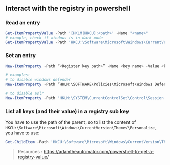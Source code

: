 ## Interact with the registry in powershell

### Read an entry
```powershell
Get-ItemPropertyValue -Path '[HKLM|HKCU]:<path>' -Name "<name>"
# exemple, check if windows is in dark mode
Get-ItemPropertyValue -Path 'HKCU:\Software\Microsoft\Windows\CurrentVersion\Themes\Personalize' -Name "SystemUsesLightTheme"
```

### Set an entry
```powershell
New-ItemProperty -Path “<Register key path>” -Name <key name> -Value <key value> # -PropertyType DWORD -Force

# examples:
# to disable windows defender
New-ItemProperty -Path “HKLM:\SOFTWARE\Policies\Microsoft\Windows Defender” -Name DisableAntiSpyware -Value 1 -PropertyType DWORD -Force

# to disable aslr
New-ItemProperty -Path "HKLM:\SYSTEM\CurrentControlSet\Control\Session Manager\Memory Management" -Name MoveImages -Value 0 -PropertyType DWORD -Force
```

### List all keys (and their value) in a registry sub key
You have to use the path of the parent, so to list the content of `HKCU:\Software\Microsoft\Windows\CurrentVersion\Themes\Personalize`, you have to use:
```powershell
Get-ChildItem -Path 'HKCU:\Software\Microsoft\Windows\CurrentVersion\Themes\'
```

> Resources : https://adamtheautomator.com/powershell-to-get-a-registry-value/
